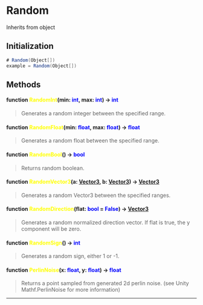 # Random
Inherits from object
## Initialization
```csharp
# Random(Object[])
example = Random(Object[])
```
## Methods
#### function <span style="color:yellow;">RandomInt</span>(min: <span style="color:blue;">int</span>, max: <span style="color:blue;">int</span>) → <span style="color:blue;">int</span>
> Generates a random integer between the specified range.

#### function <span style="color:yellow;">RandomFloat</span>(min: <span style="color:blue;">float</span>, max: <span style="color:blue;">float</span>) → <span style="color:blue;">float</span>
> Generates a random float between the specified range.

#### function <span style="color:yellow;">RandomBool</span>() → <span style="color:blue;">bool</span>
> Returns random boolean.

#### function <span style="color:yellow;">RandomVector3</span>(a: <span style="color:blue;">[Vector3](../objects/Vector3.md)</span>, b: <span style="color:blue;">[Vector3](../objects/Vector3.md)</span>) → <span style="color:blue;">[Vector3](../objects/Vector3.md)</span>
> Generates a random Vector3 between the specified ranges.

#### function <span style="color:yellow;">RandomDirection</span>(flat: <span style="color:blue;">bool</span> = <span style="color:blue;">False</span>) → <span style="color:blue;">[Vector3](../objects/Vector3.md)</span>
> Generates a random normalized direction vector. If flat is true, the y component will be zero.

#### function <span style="color:yellow;">RandomSign</span>() → <span style="color:blue;">int</span>
> Generates a random sign, either 1 or -1.

#### function <span style="color:yellow;">PerlinNoise</span>(x: <span style="color:blue;">float</span>, y: <span style="color:blue;">float</span>) → <span style="color:blue;">float</span>
> Returns a point sampled from generated 2d perlin noise. (see Unity Mathf.PerlinNoise for more information)


---

